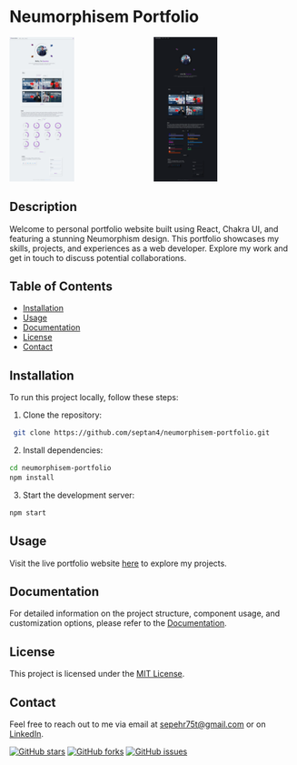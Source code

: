 # Neumorphisem Portfolio

<div style="display: flex; justify-content: space-between;">
    <a href="https://www.sourenalalehzari.com/" target="_blank">
        <img src="./doc/sorenWhite.png" alt="Project ScreenShot" width="45%" />
    </a>
    <a href="https://www.sourenalalehzari.com/" target="_blank">
        <img src="./doc/sorenDark.png" alt="Project ScreenShot" width="45%" />
    </a>
</div>



## Description
Welcome to personal portfolio website built using React, Chakra UI, and featuring a stunning Neumorphism design. This portfolio showcases my skills, projects, and experiences as a web developer. Explore my work and get in touch to discuss potential collaborations.

## Table of Contents
- [Installation](#installation)
- [Usage](#usage)
- [Documentation](#documentation)
- [License](#license)
- [Contact](#contact)

## Installation
To run this project locally, follow these steps:

1. Clone the repository:
```bash
 git clone https://github.com/septan4/neumorphisem-portfolio.git
```

2. Install dependencies:

```bash
cd neumorphisem-portfolio
npm install
```

3. Start the development server:
```bash
npm start
```
## Usage
Visit the live portfolio website [here](https://sourenalalehzari.com) to explore my projects.

## Documentation
For detailed information on the project structure, component usage, and customization options, please refer to the [Documentation](./README.md).


## License
This project is licensed under the [MIT License](LICENSE).

## Contact
Feel free to reach out to me via email at [sepehr75t@gmail.com](mailto:sepehr75tl@gmail.com) or on [LinkedIn](https://www.linkedin.com/in/sepehrtanhaei/).

[![GitHub stars](https://img.shields.io/github/stars/septan4/neumorphisem-portfolio)](https://github.com/septan4/neumorphisem-portfolio/stargazers)
[![GitHub forks](https://img.shields.io/github/forks/septan4/neumorphisem-portfolio)](https://github.com/septan4/neumorphisem-portfolio/network)
[![GitHub issues](https://img.shields.io/github/issues/septan4/neumorphisem-portfolio)](https://github.com/septan4/neumorphisem-portfolio/issues)



